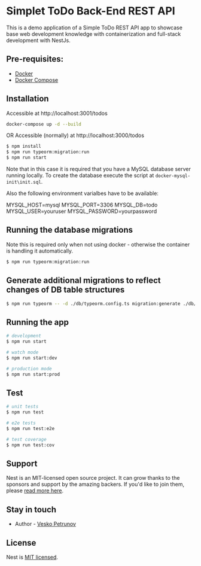# Simplet ToDo Back-End REST API

This is a demo application of a Simple ToDo REST API app to showcase base web development knowledge with containerization and full-stack development with NestJs.

## Pre-requisites:

- [Docker](https://www.docker.com/)
- [Docker Compose](https://docs.docker.com/compose/)

## Installation

Accessible at http://localhost:3001/todos

```bash
docker-compose up -d --build
```

OR Accessible (normally) at http://localhost:3000/todos

```bash
$ npm install
$ npm run typeorm:migration:run
$ npm run start
```

Note that in this case it is required that you have a MySQL database server running locally. To create the database execute the script at `docker-mysql-init\init.sql`.

Also the following environment varialbes have to be available:

MYSQL_HOST=mysql
MYSQL_PORT=3306
MYSQL_DB=todo
MYSQL_USER=youruser
MYSQL_PASSWORD=yourpassword

## Running the database migrations

Note this is required only when not using docker - otherwise the container is handling it automatically.

```bash
$ npm run typeorm:migration:run
```

## Generate additional migrations to reflect changes of DB table structures

```bash
$ npm run typeorm -- -d ./db/typeorm.config.ts migration:generate ./db/migrations/<MIGRATION_NAME>
```

## Running the app

```bash
# development
$ npm run start

# watch mode
$ npm run start:dev

# production mode
$ npm run start:prod
```

## Test

```bash
# unit tests
$ npm run test

# e2e tests
$ npm run test:e2e

# test coverage
$ npm run test:cov
```

## Support

Nest is an MIT-licensed open source project. It can grow thanks to the sponsors and support by the amazing backers. If you'd like to join them, please [read more here](https://docs.nestjs.com/support).

## Stay in touch

- Author - [Vesko Petrunov](mailto:vpetrunov@gmail.com)

## License

Nest is [MIT licensed](LICENSE).
